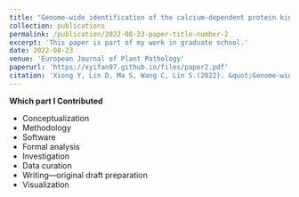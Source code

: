```yaml
---
title: "Genome-wide identification of the calcium-dependent protein kinase gene family in fragaria vesca and expression analysis under different biotic stresses."
collection: publications
permalink: /publication/2022-08-23-paper-title-number-2
excerpt: 'This paper is part of my work in graduate school.'
date: 2022-08-23
venue: 'European Journal of Plant Pathology'
paperurl: 'https://xyifan97.github.io/files/paper2.pdf'
citation: 'Xiong Y, Lin D, Ma S, Wang C, Lin S.(2022). &quot;Genome-wide identification of the calcium-dependent protein kinase gene family in fragaria vesca and expression analysis under different biotic stresses.&quot; <i>European Journal of Plant Pathology</i>. 164(2):283-98.[https://doi.org/10.1007/s10658-022-02560-4]'
---
```


**Which part I Contributed**  
 * Conceptualization
 * Methodology
 * Software
 * Formal analysis
 * Investigation
 * Data curation
 * Writing—original draft preparation
 * Visualization

